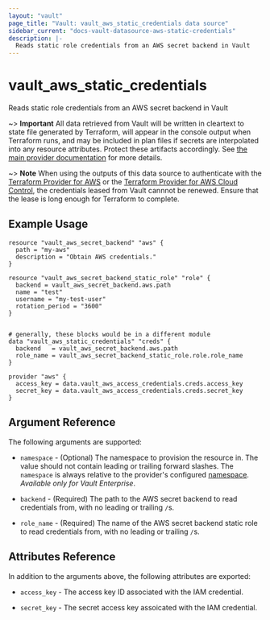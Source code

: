```yaml
---
layout: "vault"
page_title: "Vault: vault_aws_static_credentials data source"
sidebar_current: "docs-vault-datasource-aws-static-credentials"
description: |-
  Reads static role credentials from an AWS secret backend in Vault
---
```


# vault\_aws\_static\_credentials

Reads static role credentials from an AWS secret backend in Vault

~> **Important** All data retrieved from Vault will be
written in cleartext to state file generated by Terraform, will appear in
the console output when Terraform runs, and may be included in plan files
if secrets are interpolated into any resource attributes.
Protect these artifacts accordingly. See
[the main provider documentation](../index.html)
for more details.

~> **Note**
When using the outputs of this data source to authenticate with the [Terraform Provider for AWS](https://registry.terraform.io/providers/hashicorp/aws/latest/docs) or
the [Terraform Provider for AWS Cloud Control](https://registry.terraform.io/providers/hashicorp/awscc/latest/docs),
the credentials leased from Vault cannnot be renewed.
Ensure that the lease is long enough for Terraform to complete.

## Example Usage

```hcl
resource "vault_aws_secret_backend" "aws" {
  path = "my-aws"
  description = "Obtain AWS credentials."
}

resource "vault_aws_secret_backend_static_role" "role" {
  backend = vault_aws_secret_backend.aws.path
  name = "test"
  username = "my-test-user"
  rotation_period = "3600"
}


# generally, these blocks would be in a different module
data "vault_aws_static_credentials" "creds" {
  backend   = vault_aws_secret_backend.aws.path
  role_name = vault_aws_secret_backend_static_role.role.role_name
}

provider "aws" {
  access_key = data.vault_aws_access_credentials.creds.access_key
  secret_key = data.vault_aws_access_credentials.creds.secret_key
}
```

## Argument Reference

The following arguments are supported:

* `namespace` - (Optional) The namespace to provision the resource in.
  The value should not contain leading or trailing forward slashes.
  The `namespace` is always relative to the provider's configured [namespace](/docs/providers/vault#namespace).
  *Available only for Vault Enterprise*.

* `backend` - (Required) The path to the AWS secret backend to
read credentials from, with no leading or trailing `/`s.

* `role_name` - (Required) The name of the AWS secret backend static role to read
credentials from, with no leading or trailing `/`s.

## Attributes Reference

In addition to the arguments above, the following attributes are exported:

* `access_key` - The access key ID associated with the IAM credential.
 
* `secret_key` - The secret access key assoicated with the IAM credential.